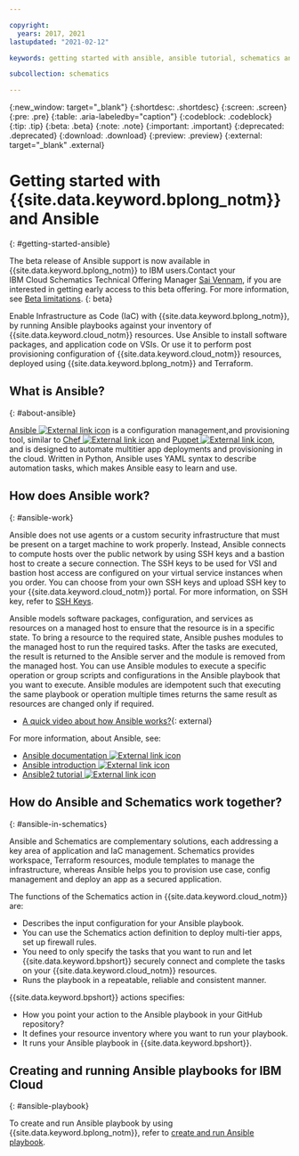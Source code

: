 ```yaml
---

copyright:
  years: 2017, 2021
lastupdated: "2021-02-12"

keywords: getting started with ansible, ansible tutorial, schematics ansible how to, run playbooks with schematics

subcollection: schematics

---
```

{:new_window: target="_blank"}
{:shortdesc: .shortdesc}
{:screen: .screen}
{:pre: .pre}
{:table: .aria-labeledby="caption"} 
{:codeblock: .codeblock}
{:tip: .tip}
{:beta: .beta}
{:note: .note}
{:important: .important}
{:deprecated: .deprecated}
{:download: .download}
{:preview: .preview}
{:external: target="_blank" .external}


# Getting started with {{site.data.keyword.bplong_notm}} and Ansible 
{: #getting-started-ansible}

   The beta release of Ansible support is now available in {{site.data.keyword.bplong_notm}} to IBM users.Contact your IBM Cloud Schematics Technical Offering Manager [Sai Vennam](mailto:svennam@us.ibm.com), if you are interested in getting early access to this beta offering. For more information, see [Beta limitations](/docs/schematics?topic=schematics-schematics-limitations#beta-limitations).
   {: beta}

Enable Infrastructure as Code (IaC) with {{site.data.keyword.bplong_notm}}, by running Ansible playbooks against your inventory of {{site.data.keyword.cloud_notm}} resources. Use Ansible to install software packages, and application code on VSIs. Or use it to perform post provisioning configuration of {{site.data.keyword.cloud_notm}} resources, deployed using {{site.data.keyword.bplong_notm}} and Terraform. 

## What is Ansible?
{: #about-ansible}

[Ansible ![External link icon](../../icons/launch-glyph.svg "External link icon")](https://www.ansible.com/) is a configuration management,and provisioning tool, similar to [Chef ![External link icon](../../icons/launch-glyph.svg "External link icon")](https://www.chef.io/products/chef-infra/) and [Puppet ![External link icon](../../icons/launch-glyph.svg "External link icon")](https://puppet.com/), and is designed to automate multitier app deployments and provisioning in the cloud. Written in Python, Ansible uses YAML syntax to describe automation tasks, which makes Ansible easy to learn and use. 

 ## How does Ansible work?
 {: #ansible-work}

Ansible does not use agents or a custom security infrastructure that must be present on a target machine to work properly. Instead, Ansible connects to compute hosts over the public network by using SSH keys and a bastion host to create a secure connection. The SSH keys to be used for VSI and bastion host access are configured on your virtual service instances when you order. You can choose from your own SSH keys and upload SSH key to your {{site.data.keyword.cloud_notm}} portal. For more information, on SSH key, refer to [SSH Keys](/docs/vpc?topic=vpc-ssh-keys).

Ansible models software packages, configuration, and services as resources on a managed host to ensure that the resource is in a specific state. To bring a resource to the required state, Ansible pushes modules to the managed host to run the required tasks. After the tasks are executed, the result is returned to the Ansible server and the module is removed from the managed host. You can use Ansible modules to execute a specific operation or group scripts and configurations in the Ansible playbook that you want to execute. Ansible modules are idempotent such that executing the same playbook or operation multiple times returns the same result as resources are changed only if required. 

- [A quick video about how Ansible works?](https://www.youtube.com/watch?v=fHO1X93e4WA){: external}

For more information, about Ansible, see:
- [Ansible documentation ![External link icon](../../icons/launch-glyph.svg "External link icon")](https://docs.ansible.com)
- [Ansible introduction ![External link icon](../../icons/launch-glyph.svg "External link icon")](https://www.tutorialspoint.com/ansible/ansible_introduction.htm)
- [Ansible2 tutorial ![External link icon](../../icons/launch-glyph.svg "External link icon")](https://serversforhackers.com/c/an-ansible2-tutorial)

## How do Ansible and Schematics work together?
{: #ansible-in-schematics}

Ansible and Schematics are complementary solutions, each addressing a key area of application and IaC management. Schematics provides workspace, Terraform resources, module templates to manage the infrastructure, whereas Ansible helps you to provision use case, config management and deploy an app as a secured application.

The functions of the Schematics action in {{site.data.keyword.cloud_notm}} are:

 - Describes the input configuration for your Ansible playbook.
 - You can use the Schematics action definition to deploy multi-tier apps, set up firewall rules. 
 - You need to only specify the tasks that you want to run and let {{site.data.keyword.bpshort}} securely connect and complete the tasks on your {{site.data.keyword.cloud_notm}} resources.
 - Runs the playbook in a repeatable, reliable and consistent manner.

{{site.data.keyword.bpshort}} actions specifies:

 - How you point your action to the Ansible playbook in your GitHub repository?
 - It defines your resource inventory where you want to run your playbook.
 - It runs your Ansible playbook in {{site.data.keyword.bpshort}}.



## Creating and running Ansible playbooks for IBM Cloud
{: #ansible-playbook}

To create and run Ansible playbook by using {{site.data.keyword.bplong_notm}}, refer to [create and run Ansible playbook](/docs/schematics?topic=schematics-create-playbooks).


